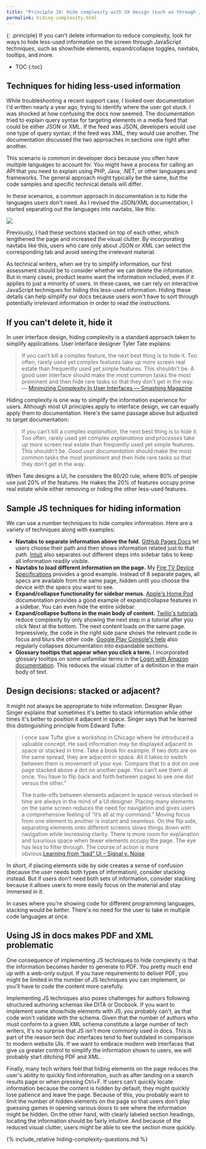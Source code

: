 ```yaml
---
title: "Principle 10: Hide complexity with UX design (such as through JS or CSS)"
permalink: hiding-complexity.html
---
```


{: .principle}
If you can't delete information to reduce complexity, look for ways to hide less-used information on the screen through JavaScript techniques, such as show/hide elements, expand/collapse toggles, navtabs, tooltips, and more.

* TOC
{:toc}

## Techniques for hiding less-used information

While troubleshooting a recent support case, I looked over documentation I'd written nearly a year ago, trying to identify where the user got stuck. I was shocked at how confusing the docs now seemed. The documentation tried to explain query syntax for targeting elements in a media feed that could be either JSON or XML. If the feed was JSON, developers would use one type of query syntax; if the feed was XML, they would use another. The documentation discussed the two approaches in sections one right after another.

This scenario is common in developer docs because you often have multiple languages to account for. You might have a process for calling an API that you need to explain using PHP, Java, .NET, or other languages and frameworks. The general approach might typically be the same, but the code samples and specific technical details will differ.

In these scenarios, a common approach in documentation is to hide the languages users don't need. As I revised the JSON/XML documentation, I started separating out the languages into navtabs, like this:

<a class="noCrossRef" href="https://developer.amazon.com/docs/fire-app-builder/set-up-recipes-categories.html"><img src="https://s3-us-west-1.amazonaws.com/idratherbewritingmedia.com/images/simplifying-complexity/navtabsseparatinglangs.png"/></a>

Previously, I had these sections stacked on top of each other, which lengthened the page and increased the visual clutter. By incorporating navtabs like this, users who care only about JSON or XML can select the corresponding tab and avoid seeing the irrelevant material.

As technical writers, when we try to simplify information, our first assessment should be to consider whether we can delete the information. But in many cases, product teams want the information included, even if it applies to just a minority of users. In these cases, we can rely on interactive JavaScript techniques for hiding this less-used information. Hiding these details can help simplify our docs because users won't have to sort through potentially irrelevant information in order to read the instructions.

## If you can't delete it, hide it

In user interface design, hiding complexity is a standard approach taken to simplify applications. User interface designer Tyler Tate explains:

> If you can’t kill a complex feature, the next best thing is to hide it. Too often, rarely used yet complex features take up more screen real estate than frequently used yet simple features. This shouldn’t be. A good user interface should make the most common tasks the most prominent and then hide rare tasks so that they don’t get in the way. &mdash; [Minimizing Complexity In User Interfaces — Smashing Magazine](https://www.smashingmagazine.com/2009/10/minimizing-complexity-in-user-interfaces/)

Hiding complexity is one way to simplify the information experience for users. Although most UI principles apply to interface design, we can equally apply them to documentation. Here's the same passage above but adjusted to target documentation:

> If you can’t kill a complex *explanation*, the next best thing is to hide it. Too often, rarely used yet complex *explanations and processes* take up more screen real estate than frequently used yet simple features. This shouldn’t be. *Good user documentation* should make the most common tasks the most prominent and then hide rare tasks so that they don’t get in the way.

When Tate designs a UI, he considers the 80/20 rule, where 80% of people use just 20% of the features. He makes the 20% of features occupy prime real estate while either removing or hiding the other less-used features.

## Sample JS techniques for hiding information

We can use a number techniques to hide complex information. Here are a variety of techniques along with examples:

* **Navtabs to separate information above the fold.** [GitHub Pages Docs](https://pages.github.com/) let users choose their path and then shows information related just to that path. [Intuit](https://developer.intuit.com/docs/00_quickbooks_online/1_get_started/00_get_started) also separates out different steps into sidebar tabs to keep all information readily visible.
* **Navtabs to load different information on the page.** My [Fire TV Device Specifications](https://developer.amazon.com/docs/fire-tv/device-specifications.html) provides a good example. Instead of 8 separate pages, all specs are available from the same page, hidden until you choose the device with the specs you want to see.
* **Expand/collapse functionality for sidebar menus.** [Apple's Home Pod](https://help.apple.com/homepod/) documentation provides a good example of expand/collapse features in a sidebar. You can even hide the entire sidebar.
* **Expand/collapse buttons in the main body of content.** [Twilio's tutorials](https://www.twilio.com/docs/authy/tutorials/account-verification-csharp-mvc) reduce complexity by only showing the next step in a tutorial after you click Next at the bottom. The next content loads on the same page. Impressively, the code in the right side pane shows the relevant code in focus and blurs the other code. [Google Play Console's help](https://support.google.com/googleplay/android-developer/answer/7159011?hl=en&ref_topic=7072031) also regularly collapses documentation into expandable sections.
* **Glossary tooltips that appear when you click a term.** I incorporated glossary tooltips on some unfamiliar terms in the [Login with Amazon documentation](https://developer.amazon.com/docs/login-with-amazon/documentation-overview.html#understanding-login-with-amazon). This reduces the visual clutter of a definition in the main body of text.

## Design decisions: stacked or adjacent?

It might not always be appropriate to hide information. Designer Ryan Singer explains that sometimes it's better to stack information while other times it's better to position it adjacent in space. Singer says that he learned this distinguishing principle from Edward Tufte:

> I once saw Tufte give a workshop in Chicago where he introduced a valuable concept. He said information may be displayed adjacent in space or stacked in time. Take a book for example. If two dots are on the same spread, they are adjacent in space. All it takes to switch between them is movement of your eye. Compare that to a dot on one page stacked above a dot on another page. You can’t see them at once. You have to flip back and forth between pages to see one dot versus the other.”
>
> The trade-offs between elements adjacent in space versus stacked in time are always in the mind of a UI designer. Placing many elements on the same screen reduces the need for navigation and gives users a comprehensive feeling of “it’s all at my command.” Moving focus from one element to another is instant and seamless. On the flip side, separating elements onto different screens slows things down with navigation while increasing clarity. There is more room for explanation and luxurious space when fewer elements occupy the page. The eye has less to filter through. The course of action is more obvious.[Learning from “bad” UI – Signal v. Noise](https://signalvnoise.com/posts/1128-learning-from-bad-ui)

In short, if placing elements side by side creates a sense of confusion (because the user needs both types of information), consider stacking instead. But if users don't need both sets of information, consider stacking because it allows users to more easily focus on the material and stay immersed in it.

In cases where you're showing code for different programming languages, stacking would be better. There's no need for the user to take in multiple code languages at once.

## Using JS in docs makes PDF and XML problematic

One consequence of implementing JS techniques to hide complexity is that the information becomes harder to generate to PDF. You pretty much end up with a web-only output. If you have requirements to deliver PDF, you might be limited in the number of JS techniques you can implement, or you'll have to code the content more carefully.

Implementing JS techniques also poses challenges for authors following structured authoring schemas like DITA or Docbook. If you want to implement some show/hide elements with JS, you probably can't, as that code won't validate with the schema. Given that the number of authors who must conform to a given XML schema constitute a large number of tech writers, it's no surprise that JS isn't more commonly used in docs. This is part of the reason tech doc interfaces tend to feel outdated in comparison to modern website UIs. If we want to embrace modern web interfaces that give us greater control to simplify the information shown to users, we will probably start ditching PDF and XML.

Finally, many tech writers feel that hiding elements on the page reduces the user's ability to quickly find information, such as after landing on a search results page or when pressing Ctrl+F. If users can't quickly locate information because the content is hidden by default, they might quickly lose patience and leave the page. Because of this, you probably want to limit the number of hidden elements on the page so that users don't play guessing games in opening various doors to see where the information might be hidden. On the other hand, with clearly labeled section headings, locating the information should be fairly intuitive. And because of the reduced visual clutter, users might be able to see the section more quickly.

{% include_relative hiding-complexity-questions.md %}
